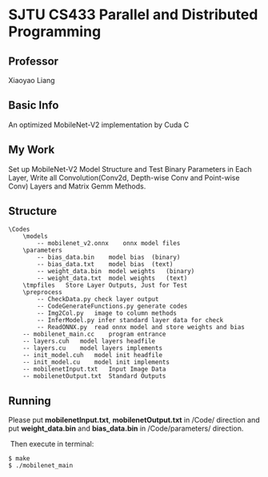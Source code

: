 # SJTU CS433 Parallel and Distributed Programming

## Professor
  Xiaoyao Liang
  
## Basic Info
  An optimized MobileNet-V2 implementation by Cuda C
  
## My Work
  Set up MobileNet-V2 Model Structure and Test Binary Parameters in Each Layer, Write all Convolution(Conv2d, Depth-wise Conv and Point-wise Conv) Layers and Matrix Gemm Methods.

## Structure
```
\Codes
	\models
		-- mobilenet_v2.onnx	onnx model files
	\parameters
		-- bias_data.bin	model bias	(binary)
		-- bias_data.txt	model bias	(text)
		-- weight_data.bin	model weights	(binary)
		-- weight_data.txt	model weights	(text)
	\tmpfiles	Store Layer Outputs, Just for Test
	\preprocess
		-- CheckData.py	check layer output
		-- CodeGenerateFunctions.py	generate codes
		-- Img2Col.py	image to column methods
		-- InferModel.py infer standard layer data for check
		-- ReadONNX.py	read onnx model and store weights and bias
	-- mobilenet_main.cc	program entrance
	-- layers.cuh	model layers headfile
	-- layers.cu	model layers implements
	-- init_model.cuh	model init headfile
	-- init_model.cu	model init implements
	-- mobilenetInput.txt	Input Image Data
	-- mobilenetOutput.txt	Standard Outputs
```

## Running
Please put **mobilenetInput.txt**, **mobilenetOutput.txt** in /Code/ direction and put  **weight_data.bin** and **bias_data.bin** in /Code/parameters/ direction.

​	Then execute in terminal:

```
$ make
$ ./mobilenet_main
```


